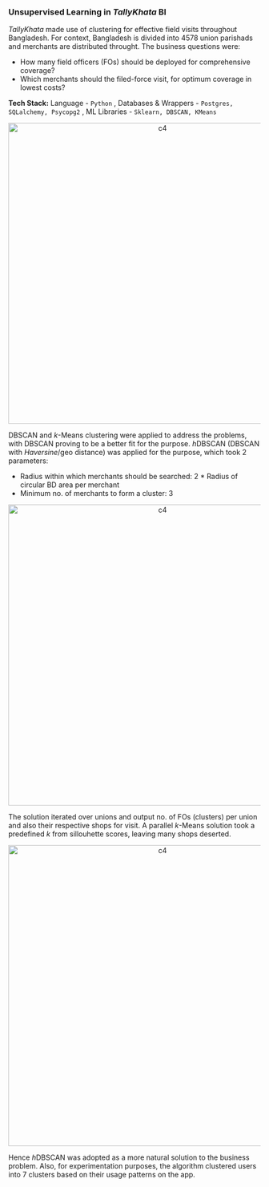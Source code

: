 ### Unsupervised Learning in *TallyKhata* BI

*TallyKhata* made use of clustering for effective field visits throughout Bangladesh. For context, Bangladesh is divided into 4578 union parishads and merchants are distributed throught. The business questions were:
- How many field officers (FOs) should be deployed for comprehensive coverage?
- Which merchants should the filed-force visit, for optimum coverage in lowest costs?

**Tech Stack:** Language - `Python` , Databases & Wrappers - `Postgres, SQLalchemy, Psycopg2` , ML Libraries - `Sklearn, DBSCAN, KMeans`

<p align="center"><img width="600" alt="c4" src="https://github.com/shithi30/Clusters_for_Field_Visit/assets/43873081/4d9cc36d-eaf3-4d7e-a67d-96f96413363d"></p>

DBSCAN and *k*-Means clustering were applied to address the problems, with DBSCAN proving to be a better fit for the purpose. *h*DBSCAN (DBSCAN with *Haversine*/geo distance) was applied for the purpose, which took 2 parameters:
- Radius within which merchants should be searched: 2 * Radius of circular BD area per merchant
- Minimum no. of merchants to form a cluster: 3

<p align="center"><img width="600" alt="c4" src="https://github.com/shithi30/Clusters_for_Field_Visit/assets/43873081/3d6f1093-bb9f-4f0f-8899-a594d8f6f672"></p>

The solution iterated over unions and output no. of FOs (clusters) per union and also their respective shops for visit. A parallel *k*-Means solution took a predefined *k* from sillouhette scores, leaving many shops deserted. 

<p align="center"><img width="600" alt="c4" src="https://github.com/shithi30/Clusters_for_Field_Visit/assets/43873081/877cb376-f9af-4578-ab17-9711565734ee"></p>

Hence *h*DBSCAN was adopted as a more natural solution to the business problem. Also, for experimentation purposes, the algorithm clustered users into 7 clusters based on their usage patterns on the app. 
